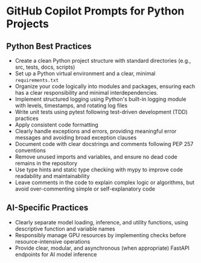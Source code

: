 # GitHub Copilot Prompts for Python Projects

## Python Best Practices

- Create a clean Python project structure with standard directories (e.g., src, tests, docs, scripts)
- Set up a Python virtual environment and a clear, minimal `requirements.txt`
- Organize your code logically into modules and packages, ensuring each has a clear responsibility and minimal interdependencies.
- Implement structured logging using Python's built-in logging module with levels, timestamps, and rotating log files
- Write unit tests using pytest following test-driven development (TDD) practices
- Apply consistent code formatting
- Clearly handle exceptions and errors, providing meaningful error messages and avoiding broad exception clauses
- Document code with clear docstrings and comments following PEP 257 conventions
- Remove unused imports and variables, and ensure no dead code remains in the repository
- Use type hints and static type checking with mypy to improve code readability and maintainability
- Leave comments in the code to explain complex logic or algorithms, but avoid over-commenting simple or self-explanatory code

## AI-Specific Practices

- Clearly separate model loading, inference, and utility functions, using descriptive function and variable names
- Responsibly manage GPU resources by implementing checks before resource-intensive operations
- Provide clear, modular, and asynchronous (when appropriate) FastAPI endpoints for AI model inference

